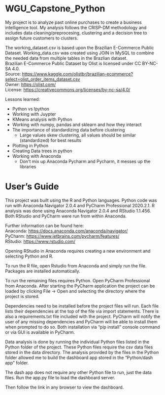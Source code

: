 # WGU_Capstone_Python

My project is to analyze past online purchases to create a business intelligence tool.  My analysis follows the CRISP-DM methodology and includes data cleaning/preprocesing,
clustering and a decision tree to assign future customers to clusters.

The working_dataset.csv is based upon the Brazilian E-Commerce Public Dataset.  Working_data.csv was created using JOIN in MySQL to combine
the needed data from multiple tables in the Brazlian dataset.  
Brazilian E-Commerce Public Dataset by Olist is licensed under CC BY-NC-SA 4.0.  
Source: https://www.kaggle.com/olistbr/brazilian-ecommerce?select=olist_order_items_dataset.csv  
Owner: https://olist.com/  
License: https://creativecommons.org/licenses/by-nc-sa/4.0/  
  
Lessons learned:  
- Python vs Ipython
- Working with Juypter
- KMeans analysis with Python
- Working with numpy, pandas and sklearn and how they interact
- The importance of standardizing data before clustering
    - Large values skew clustering, all values should be similar (standardized) for best results
- Plotting in Python
- Creating Data trees in python
- Working with Anaconda
    - Don't mix up Anaconda Pycharm and Pycharm, it messes up the libraries

# User’s Guide  
This project was built using the R and Python languages.  Python code was run with Anaconda Navigator 2.0.4 and PyCharm Professional 2020.2.1.  R analysis was done using Anaconda Navigator 2.0.4 and RStudio 1.1.456.  Both RStudio and PyCharm were run  from within Anaconda.

Further information can be found here:  
Anaconda: https://docs.anaconda.com/anaconda/navigator/  
PyCharm: https://www.jetbrains.com/pycharm/features/  
RStudio: https://www.rstudio.com/  

Opening RStudio in Anaconda requires creating a new environment and selecting Python and R.

To run the R file, open Rstudio from Anaconda and simply run the file.  Packages are installed automatically.

To run the remaining files requires Python.  Open PyCharm Professional from Anaconda. After starting the PyCharm application the project can be loaded by clicking File -> Open and selecting the directory where the project is stored.


Dependencies need to be installed before the project files will run.  Each file lists their dependencies at the top of the file via import statements.  There is also a requirements.txt file included with the project. PyCharm will notify the user of any missing dependencies and PyCharm will be able to install them when prompted to do so.  Both installation via “pip install” console command or via GUI is available in PyCharm.

Data analysis is done by running the individual Python files listed in the Python folder of the project.  These Python files require the csv data files stored in the data directory. The analysis provided by the files in the Python folder allowed me to build the dashboard app stored in the “Python/dash app” folder.

The dash app does not require any other Python file to run, just the data files.  Run the app.py file to load the dashboard server.

Then follow the link in any browser to view the dashboard.
